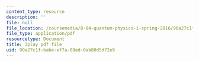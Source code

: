 ```yaml
---
content_type: resource
description: ''
file: null
file_location: /coursemedia/8-04-quantum-physics-i-spring-2016/90a27c1fbabeef7a80ed0ab80d5d72e9_vnyxYtj0mfE.pdf
file_type: application/pdf
resourcetype: Document
title: 3play pdf file
uid: 90a27c1f-babe-ef7a-80ed-0ab80d5d72e9
---
```

